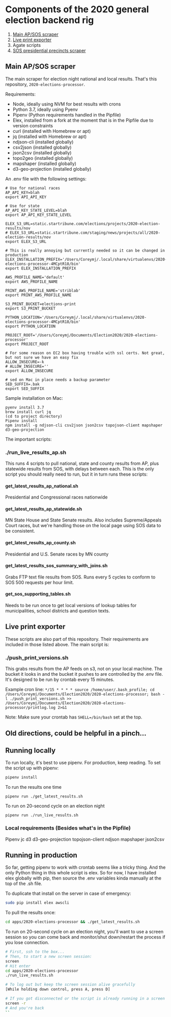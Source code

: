 
# Components of the 2020 general election backend rig

1. [Main AP/SOS scraper](#Main-AP/SOS-scraper)
1. [Live print exporter](#Live-print-exporter)
1. Agate scripts
1. [SOS presidential precincts scraper](https://github.com/striblab/2020-sos-scraper)


## Main AP/SOS scraper

The main scraper for election night national and local results. That's this repository, `2020-elections-processor`.

Requirements:
 - Node, ideally using NVM for best results with crons
 - Python 3.7, ideally using Pyenv
 - Pipenv (Python requirements handled in the Pipfile)
 - Elex, installed from a fork at the moment that is in the Pipfile due to version constraints
 - curl (installed with Homebrew or apt)
 - jq (installed with Homebrew or apt)
 - ndjson-cli (installed globally)
 - csv2json (installed globally)
 - json2csv (installed globally)
 - topo2geo (installed globally)
 - mapshaper (installed globally)
 - d3-geo-projection (installed globally)

 An .env file with the following settings:
 ```
 # Use for national races
 AP_API_KEY=blah
 export API_API_KEY

 # Use for state
 AP_API_KEY_STATE_LEVEL=blah
 export AP_API_KEY_STATE_LEVEL

 ELEX_S3_URL=static.startribune.com/elections/projects/2020-election-results/nov
 # ELEX_S3_URL=static.startribune.com/staging/news/projects/all/2020-election-results/nov
 export ELEX_S3_URL

 # This is really annoying but currently needed so it can be changed in production
 ELEX_INSTALLATION_PREFIX='/Users/Coreymj/.local/share/virtualenvs/2020-elections-processor-4MCptR18/bin'
 export ELEX_INSTALLATION_PREFIX

 AWS_PROFILE_NAME='default'
 export AWS_PROFILE_NAME

 PRINT_AWS_PROFILE_NAME='striblab'
 export PRINT_AWS_PROFILE_NAME

 S3_PRINT_BUCKET=elections-print
 export S3_PRINT_BUCKET

 PYTHON_LOCATION='/Users/Coreymj/.local/share/virtualenvs/2020-elections-processor-4MCptR18/bin'
 export PYTHON_LOCATION

 PROJECT_ROOT='/Users/Coreymj/Documents/Election2020/2020-elections-processor'
 export PROJECT_ROOT

 # For some reason on EC2 box having trouble with ssl certs. Not great, but not sure we have an easy fix
 ALLOW_INSECURE=-k
 # ALLOW_INSECURE=''
 export ALLOW_INSECURE

 # sed on Mac in place needs a backup parameter
 SED_SUFFIX=.bak
 export SED_SUFFIX

 ```

Sample installation on Mac:
```
pyenv install 3.7
brew install curl jq
(cd to project directory)
Pipenv install
npm install -g ndjson-cli csv2json json2csv topojson-client mapshaper d3-geo-projection
```


The important scripts:

### ./run_live_results_ap.sh

This runs 4 scripts to pull national, state and county results from AP, plus statewide results from SOS, with delays between each. This is the only script you should really need to run, but it in turn runs these scripts:

#### get_latest_results_ap_national.sh
Presidential and Congressional races nationwide

#### get_latest_results_ap_statewide.sh
MN State House and State Senate results. Also includes Supreme/Appeals Court races, but we're handling those on the local page using SOS data to be consistent.

#### get_latest_results_ap_county.sh
Presidential and U.S. Senate races by MN county

#### get_latest_results_sos_summary_with_joins.sh
Grabs FTP text file results from SOS. Runs every 5 cycles to conform to SOS 500 requests per hour limit.

#### get_sos_supporting_tables.sh
Needs to be run once to get local versions of lookup tables for municipalities, school districts and question texts.

## Live print exporter
These scripts are also part of this repository. Their requirements are included in those listed above. The main script is:

### ./push_print_versions.sh

This grabs results from the AP feeds on s3, not on your local machine. The bucket it looks in and the bucket it pushes to are controlled by the .env file. It's designed to be run by crontab every 15 minutes.

Example cron line: `*/15 * * * * source /home/user/.bash_profile; cd /Users/Coreymj/Documents/Election2020/2020-elections-processor; bash -l ./push_print_versions.sh >> /Users/Coreymj/Documents/Election2020/2020-elections-processor/printlog.log 2>&1`

Note: Make sure your crontab has `SHELL=/bin/bash` set at the top.



## Old directions, could be helpful in a pinch...

## Running locally
To run locally, it's best to use pipenv. For production, keep reading. To set the script up with pipenv:

```bash
pipenv install
```

To run the results one time
```
pipenv run ./get_latest_results.sh
```

To run on 20-second cycle on an election night
```
pipenv run ./run_live_results.sh
```

### Local requirements (Besides what's in the Pipfile)
Pipenv
jc
d3
d3-geo-projection
topojson-client
ndjson
mapshaper
json2csv

## Running in production
So far, getting pipenv to work with crontab seems like a tricky thing. And the only Python thing in this whole script is elex. So for now, I have installed elex globally with pip, then source the .env variables kinda manually at the top of the .sh file.

To duplicate that install on the server in case of emergency:
```bash
sudo pip install elex awscli
```

To pull the results once:
```bash
cd apps/2020-elections-processor && ./get_latest_results.sh
```

To run on 20-second cycle on an election night, you'll want to use a screen session so you can come back and monitor/shut down/restart the process if you lose connection.
```bash
# First, ssh to the box...
# Then, to start a new screen session:
screen
# Hit enter
cd apps/2020-elections-processor
./run_live_results.sh

# To log out but keep the screen session alive gracefully
[While holding down control, press A, press D]

# If you got disconnected or the script is already running in a screen session
screen -r
# And you're back
``
